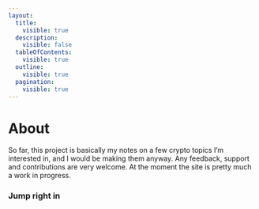 ```yaml
---
layout:
  title:
    visible: true
  description:
    visible: false
  tableOfContents:
    visible: true
  outline:
    visible: true
  pagination:
    visible: true
---
```


# About

So far, this project is basically my notes on a few crypto topics I’m interested in, and I would be making them anyway. Any feedback, support and contributions are very welcome. At the moment the site is pretty much a work in progress.





### Jump right in
